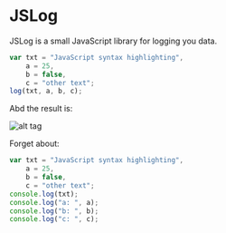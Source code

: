 # JSLog
JSLog is a small JavaScript library for logging you data. 

```javascript
var txt = "JavaScript syntax highlighting", 
    a = 25,
    b = false, 
    c = "other text";
log(txt, a, b, c);
```

Abd the result is:

![alt tag](http://jaroo.eu/jslog.jpg)


Forget about:
```javascript
var txt = "JavaScript syntax highlighting", 
    a = 25,
    b = false, 
    c = "other text";
console.log(txt);
console.log("a: ", a);
console.log("b: ", b);
console.log("c: ", c);
```
